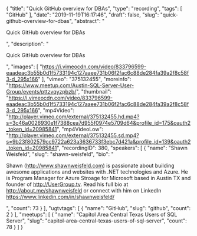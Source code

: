 {
  "title": "Quick GitHub overview for DBAs",
  "type": "recording",
  "tags": [
    "GitHub"
  ],
  "date": "2019-11-19T16:17:46",
  "draft": false,
  "slug": "quick-github-overview-for-dbas",
  "abstract": "<p>Quick GitHub overview for DBAs</p>",
  "description": "<p>Quick GitHub overview for DBAs</p>",
  "images": [
    "https://i.vimeocdn.com/video/833796599-eaadeac3b55b0d1f5733194c127aaee731b06f2fac6c88de284fa39a2f8c58f3-d_295x166"
  ],
  "vimeo": "375132455",
  "moreinfo": "https://www.meetup.com/Austin-SQL-Server-User-Group/events/pttzvqyzpbzb/",
  "thumbnail": "https://i.vimeocdn.com/video/833796599-eaadeac3b55b0d1f5733194c127aaee731b06f2fac6c88de284fa39a2f8c58f3-d_295x166",
  "mp4Video": "http://player.vimeo.com/external/375132455.hd.mp4?s=3c46a0026930e1f7388cea7d955f0974e5709d64&profile_id=175&oauth2_token_id=20985841",
  "mp4VideoLow": "http://player.vimeo.com/external/375132455.sd.mp4?s=9b23f802579cc9722a623a3636733f3ebc7d421a&profile_id=139&oauth2_token_id=20985841",
  "recordingID": 380,
  "speakers": [
    {
      "name": "Shawn Weisfeld",
      "slug": "shawn-weisfeld",
      "bio": "<p>Shawn (http://www.shawnweisfeld.com) is passionate about building awesome applications and websites with .NET technologies and Azure. He is Program Manager for Azure Stroage for Microsoft based in Austin TX and founder of http://UserGroup.tv. Read his full bio at http://about.me/shawnweisfeld or connect with him on LinkedIn https://www.linkedin.com/in/shawnweisfeld/</p>",
      "count": 73
    }
  ],
  "ugtvtags": [
    {
      "name": "GitHub",
      "slug": "github",
      "count": 2
    }
  ],
  "meetups": [
    {
      "name": "Capitol Area Central Texas Users of SQL Server",
      "slug": "capitol-area-central-texas-users-of-sql-server",
      "count": 78
    }
  ]
}